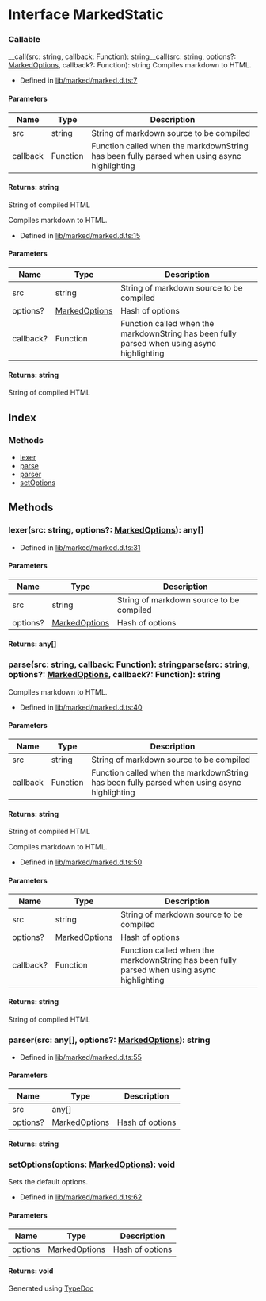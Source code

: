 # Interface MarkedStatic


### Callable
__call(src: string, callback: Function): string__call(src: string, options?: [MarkedOptions](markedoptions.md), callback?: Function): string
Compiles markdown to HTML.  
* Defined in [lib/marked/marked.d.ts:7](https://github.com/kimamula/typedoc/blob/HEAD/src/lib/marked/marked.d.ts#L7)


#### Parameters

| Name | Type | Description |
| ---- | ---- | ---- |
| src | string| String of markdown source to be compiled |
| callback | Function| Function called when the markdownString has been fully parsed when using async highlighting |

#### Returns: string
String of compiled HTML

Compiles markdown to HTML.  
* Defined in [lib/marked/marked.d.ts:15](https://github.com/kimamula/typedoc/blob/HEAD/src/lib/marked/marked.d.ts#L15)


#### Parameters

| Name | Type | Description |
| ---- | ---- | ---- |
| src | string| String of markdown source to be compiled |
| options? | [MarkedOptions](markedoptions.md)| Hash of options |
| callback? | Function| Function called when the markdownString has been fully parsed when using async highlighting |

#### Returns: string
String of compiled HTML


## Index

### Methods
* [lexer](markedstatic.md#lexer)
* [parse](markedstatic.md#parse)
* [parser](markedstatic.md#parser)
* [setOptions](markedstatic.md#setoptions)

## Methods

### lexer(src: string, options?: [MarkedOptions](markedoptions.md)): any[]
  
* Defined in [lib/marked/marked.d.ts:31](https://github.com/kimamula/typedoc/blob/HEAD/src/lib/marked/marked.d.ts#L31)


#### Parameters

| Name | Type | Description |
| ---- | ---- | ---- |
| src | string| String of markdown source to be compiled |
| options? | [MarkedOptions](markedoptions.md)| Hash of options |

#### Returns: any[]

### parse(src: string, callback: Function): stringparse(src: string, options?: [MarkedOptions](markedoptions.md), callback?: Function): string
Compiles markdown to HTML.  
* Defined in [lib/marked/marked.d.ts:40](https://github.com/kimamula/typedoc/blob/HEAD/src/lib/marked/marked.d.ts#L40)


#### Parameters

| Name | Type | Description |
| ---- | ---- | ---- |
| src | string| String of markdown source to be compiled |
| callback | Function| Function called when the markdownString has been fully parsed when using async highlighting |

#### Returns: string
String of compiled HTML

Compiles markdown to HTML.  
* Defined in [lib/marked/marked.d.ts:50](https://github.com/kimamula/typedoc/blob/HEAD/src/lib/marked/marked.d.ts#L50)


#### Parameters

| Name | Type | Description |
| ---- | ---- | ---- |
| src | string| String of markdown source to be compiled |
| options? | [MarkedOptions](markedoptions.md)| Hash of options |
| callback? | Function| Function called when the markdownString has been fully parsed when using async highlighting |

#### Returns: string
String of compiled HTML


### parser(src: any[], options?: [MarkedOptions](markedoptions.md)): string
  
* Defined in [lib/marked/marked.d.ts:55](https://github.com/kimamula/typedoc/blob/HEAD/src/lib/marked/marked.d.ts#L55)


#### Parameters

| Name | Type | Description |
| ---- | ---- | ---- |
| src | any[]|  |
| options? | [MarkedOptions](markedoptions.md)| Hash of options |

#### Returns: string

### setOptions(options: [MarkedOptions](markedoptions.md)): void
Sets the default options.  
* Defined in [lib/marked/marked.d.ts:62](https://github.com/kimamula/typedoc/blob/HEAD/src/lib/marked/marked.d.ts#L62)


#### Parameters

| Name | Type | Description |
| ---- | ---- | ---- |
| options | [MarkedOptions](markedoptions.md)| Hash of options |

#### Returns: void


Generated using [TypeDoc](http://typedoc.io)
